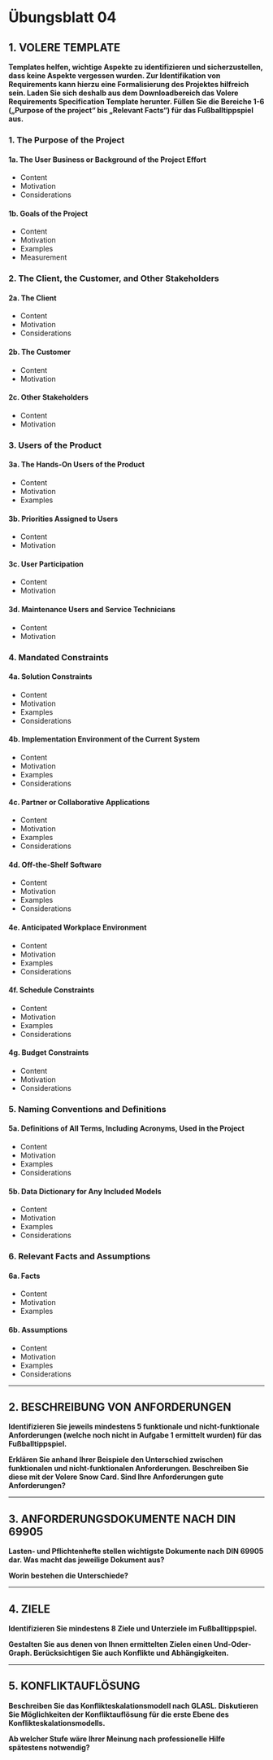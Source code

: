 # Übungsblatt 04
## 1. VOLERE TEMPLATE
**Templates helfen, wichtige Aspekte zu identifizieren und sicherzustellen, dass keine Aspekte vergessen wurden. Zur Identifikation von Requirements kann hierzu eine Formalisierung des Projektes hilfreich sein. Laden Sie sich deshalb aus dem Downloadbereich das Volere Requirements Specification Template herunter. Füllen Sie die Bereiche 1-6 („Purpose of the project“ bis „Relevant Facts“) für das Fußballtippspiel aus.**

### 1. The Purpose of the Project
#### 1a. The User Business or Background of the Project Effort
* Content
* Motivation
* Considerations

#### 1b. Goals of the Project
* Content
* Motivation
* Examples
* Measurement

### 2. The Client, the Customer, and Other Stakeholders
#### 2a. The Client
* Content
* Motivation
* Considerations

#### 2b. The Customer
* Content
* Motivation

#### 2c. Other Stakeholders
* Content
* Motivation

### 3. Users of the Product
#### 3a. The Hands-On Users of the Product
* Content
* Motivation
* Examples

#### 3b. Priorities Assigned to Users
* Content
* Motivation

#### 3c. User Participation
* Content
* Motivation

#### 3d. Maintenance Users and Service Technicians
* Content
* Motivation

### 4. Mandated Constraints
#### 4a. Solution Constraints
* Content
* Motivation
* Examples
* Considerations

#### 4b. Implementation Environment of the Current System
* Content
* Motivation
* Examples
* Considerations

#### 4c. Partner or Collaborative Applications
* Content
* Motivation
* Examples
* Considerations

#### 4d. Off-the-Shelf Software
* Content
* Motivation
* Examples
* Considerations

#### 4e. Anticipated Workplace Environment
* Content
* Motivation
* Examples
* Considerations

#### 4f. Schedule Constraints
* Content
* Motivation
* Examples
* Considerations

#### 4g. Budget Constraints
* Content
* Motivation
* Considerations

### 5. Naming Conventions and Definitions
#### 5a. Definitions of All Terms, Including Acronyms, Used in the Project
* Content
* Motivation
* Examples
* Considerations

#### 5b. Data Dictionary for Any Included Models
* Content
* Motivation
* Examples
* Considerations

### 6. Relevant Facts and Assumptions
#### 6a. Facts
* Content
* Motivation
* Examples

#### 6b. Assumptions
* Content
* Motivation
* Examples
* Considerations

---
## 2. BESCHREIBUNG VON ANFORDERUNGEN
**Identifizieren Sie jeweils mindestens 5 funktionale und nicht-funktionale Anforderungen (welche noch nicht in Aufgabe 1 ermittelt wurden) für das Fußballtippspiel.**

**Erklären Sie anhand Ihrer Beispiele den Unterschied zwischen funktionalen und nicht-funktionalen Anforderungen. Beschreiben Sie diese mit der Volere Snow Card. Sind Ihre Anforderungen gute Anforderungen?**

---
## 3. ANFORDERUNGSDOKUMENTE NACH DIN 69905
**Lasten- und Pflichtenhefte stellen wichtigste Dokumente nach DIN 69905 dar. Was macht das jeweilige Dokument aus?**

**Worin bestehen die Unterschiede?**

---
## 4. ZIELE
**Identifizieren Sie mindestens 8 Ziele und Unterziele im Fußballtippspiel.**

**Gestalten Sie aus denen von Ihnen ermittelten Zielen einen Und-Oder-Graph. Berücksichtigen Sie auch Konflikte und Abhängigkeiten.**

---
## 5. KONFLIKTAUFLÖSUNG
**Beschreiben Sie das Konflikteskalationsmodell nach GLASL. Diskutieren Sie Möglichkeiten der Konfliktauflösung für die erste Ebene des Konflikteskalationsmodells.**

**Ab welcher Stufe wäre Ihrer Meinung nach professionelle Hilfe spätestens notwendig?**
